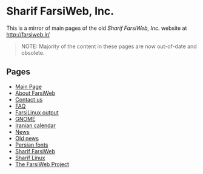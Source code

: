 # Sharif FarsiWeb, Inc.

This is a mirror of main pages of the old *Sharif FarsiWeb, Inc.* website at
<http://farsiweb.ir/>

> NOTE: Majority of the content in these pages are now out-of-date and obsolete.

## Pages

* [Main Page](Main_Page.html)
* [About FarsiWeb](About_FarsiWeb.html)
* [Contact us](Contact_us.html)
* [FAQ](FAQ.html)
* [FarsiLinux output](FarsiLinux_output.html)
* [GNOME](GNOME.html)
* [Iranian calendar](Iranian_calendar.html)
* [News](News.html)
* [Old news](Old_news.html)
* [Persian fonts](Persian_fonts.html)
* [Sharif FarsiWeb](Sharif_FarsiWeb.html)
* [Sharif Linux](Sharif_Linux.html)
* [The FarsiWeb Project](The_FarsiWeb_Project.html)
